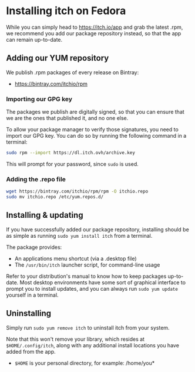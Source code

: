 
# Installing itch on Fedora

While you can simply head to <https://itch.io/app> and grab the latest .rpm, we
recommend you add our package repository instead, so that the app can remain
up-to-date.

## Adding our YUM repository

We publish .rpm packages of every release on Bintray:

  * <https://bintray.com/itchio/rpm>

### Importing our GPG key

The packages we publish are digitally signed, so that you can ensure that we
are the ones that published it, and no one else.

To allow your package manager to verify those signatures, you need to import our
GPG key. You can do so by running the following command in a terminal:

```bash
sudo rpm --import https://dl.itch.ovh/archive.key
```

This will prompt for your password, since `sudo` is used.

### Adding the .repo file

```bash
wget https://bintray.com/itchio/rpm/rpm -O itchio.repo
sudo mv itchio.repo /etc/yum.repos.d/
```

## Installing & updating

If you have successfully added our package repository, installing should be as simple as
running `sudo yum install itch` from a terminal.

The package provides:

  * An applications menu shortcut (via a .desktop file)
  * The `/usr/bin/itch` launcher script, for command-line usage

Refer to your distribution's manual to know how to keep packages up-to-date.
Most desktop environments have some sort of graphical interface to prompt you to
install updates, and you can always run `sudo yum update` yourself in a terminal.

## Uninstalling

Simply run `sudo yum remove itch` to uninstall itch from your system.

Note that this won't remove your library, which resides at `$HOME/.config/itch`,
along with any additional install locations you have added from the app.

* `$HOME` is your personal directory, for example: /home/you*
